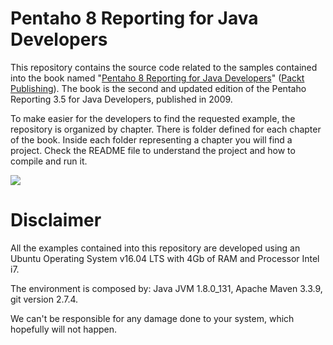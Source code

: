 Pentaho 8 Reporting for Java Developers
===

This repository contains the source code related to the samples contained into the book named "[Pentaho 8 Reporting for Java Developers](https://www.packtpub.com/big-data-and-business-intelligence/pentaho-8-reporting-java-developers)" ([Packt Publishing](https://www.packtpub.com/)). The book is the second and updated edition of the Pentaho Reporting 3.5 for Java Developers, published in 2009.

To make easier for the developers to find the requested example, the repository is organized by chapter. There is folder defined for each chapter of the book. Inside each folder representing a chapter you will find a project. Check the README file to understand the project and how to compile and run it.

[<img src="http://fcorti.com/wp-content/uploads/2013/08/book-1024x598.png">](https://www.packtpub.com/big-data-and-business-intelligence/pentaho-8-reporting-java-developers)

# Disclaimer

All the examples contained into this repository are developed using an Ubuntu Operating System v16.04 LTS with 4Gb of RAM and Processor Intel i7. 

The environment is composed by: Java JVM 1.8.0_131, Apache Maven 3.3.9, git version 2.7.4.

We can't be responsible for any damage done to your system, which hopefully will not happen.
